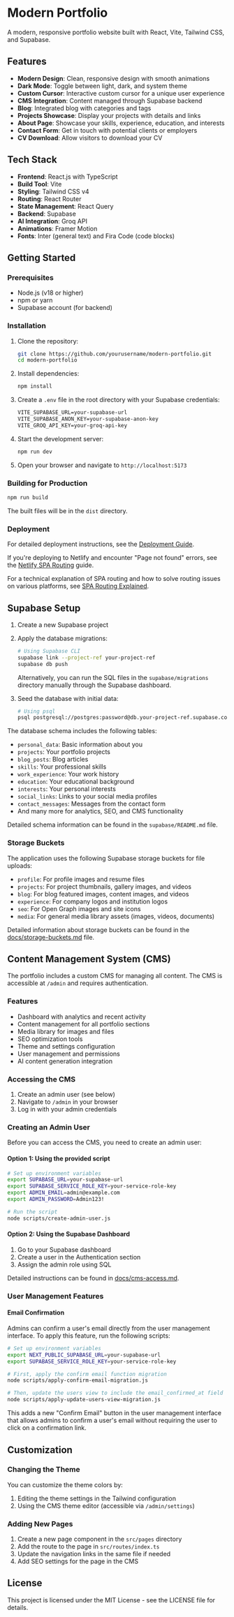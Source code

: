 # Modern Portfolio

A modern, responsive portfolio website built with React, Vite, Tailwind CSS, and Supabase.

## Features

- **Modern Design**: Clean, responsive design with smooth animations
- **Dark Mode**: Toggle between light, dark, and system theme
- **Custom Cursor**: Interactive custom cursor for a unique user experience
- **CMS Integration**: Content managed through Supabase backend
- **Blog**: Integrated blog with categories and tags
- **Projects Showcase**: Display your projects with details and links
- **About Page**: Showcase your skills, experience, education, and interests
- **Contact Form**: Get in touch with potential clients or employers
- **CV Download**: Allow visitors to download your CV

## Tech Stack

- **Frontend**: React.js with TypeScript
- **Build Tool**: Vite
- **Styling**: Tailwind CSS v4
- **Routing**: React Router
- **State Management**: React Query
- **Backend**: Supabase
- **AI Integration**: Groq API
- **Animations**: Framer Motion
- **Fonts**: Inter (general text) and Fira Code (code blocks)

## Getting Started

### Prerequisites

- Node.js (v18 or higher)
- npm or yarn
- Supabase account (for backend)

### Installation

1. Clone the repository:

   ```bash
   git clone https://github.com/yourusername/modern-portfolio.git
   cd modern-portfolio
   ```

2. Install dependencies:

   ```bash
   npm install
   ```

3. Create a `.env` file in the root directory with your Supabase credentials:

   ```markdown
   VITE_SUPABASE_URL=your-supabase-url
   VITE_SUPABASE_ANON_KEY=your-supabase-anon-key
   VITE_GROQ_API_KEY=your-groq-api-key
   ```

4. Start the development server:

   ```bash
   npm run dev
   ```

5. Open your browser and navigate to `http://localhost:5173`

### Building for Production

```bash
npm run build
```

The built files will be in the `dist` directory.

### Deployment

For detailed deployment instructions, see the [Deployment Guide](docs/deployment-guide.md).

If you're deploying to Netlify and encounter "Page not found" errors, see the [Netlify SPA Routing](docs/netlify-spa-routing.md) guide.

For a technical explanation of SPA routing and how to solve routing issues on various platforms, see [SPA Routing Explained](docs/spa-routing-explained.md).

## Supabase Setup

1. Create a new Supabase project
2. Apply the database migrations:

   ```bash
   # Using Supabase CLI
   supabase link --project-ref your-project-ref
   supabase db push
   ```

   Alternatively, you can run the SQL files in the `supabase/migrations` directory manually through the Supabase dashboard.

3. Seed the database with initial data:

   ```bash
   # Using psql
   psql postgresql://postgres:password@db.your-project-ref.supabase.co:5432/postgres -f supabase/seed.sql
   ```

The database schema includes the following tables:

- `personal_data`: Basic information about you
- `projects`: Your portfolio projects
- `blog_posts`: Blog articles
- `skills`: Your professional skills
- `work_experience`: Your work history
- `education`: Your educational background
- `interests`: Your personal interests
- `social_links`: Links to your social media profiles
- `contact_messages`: Messages from the contact form
- And many more for analytics, SEO, and CMS functionality

Detailed schema information can be found in the `supabase/README.md` file.

### Storage Buckets

The application uses the following Supabase storage buckets for file uploads:

- `profile`: For profile images and resume files
- `projects`: For project thumbnails, gallery images, and videos
- `blog`: For blog featured images, content images, and videos
- `experience`: For company logos and institution logos
- `seo`: For Open Graph images and site icons
- `media`: For general media library assets (images, videos, documents)

Detailed information about storage buckets can be found in the [docs/storage-buckets.md](docs/storage-buckets.md) file.

## Content Management System (CMS)

The portfolio includes a custom CMS for managing all content. The CMS is accessible at `/admin` and requires authentication.

### Features

- Dashboard with analytics and recent activity
- Content management for all portfolio sections
- Media library for images and files
- SEO optimization tools
- Theme and settings configuration
- User management and permissions
- AI content generation integration

### Accessing the CMS

1. Create an admin user (see below)
2. Navigate to `/admin` in your browser
3. Log in with your admin credentials

### Creating an Admin User

Before you can access the CMS, you need to create an admin user:

#### Option 1: Using the provided script

```bash
# Set up environment variables
export SUPABASE_URL=your-supabase-url
export SUPABASE_SERVICE_ROLE_KEY=your-service-role-key
export ADMIN_EMAIL=admin@example.com
export ADMIN_PASSWORD=Admin123!

# Run the script
node scripts/create-admin-user.js
```

#### Option 2: Using the Supabase Dashboard

1. Go to your Supabase dashboard
2. Create a user in the Authentication section
3. Assign the admin role using SQL

Detailed instructions can be found in [docs/cms-access.md](docs/cms-access.md).

### User Management Features

#### Email Confirmation

Admins can confirm a user's email directly from the user management interface. To apply this feature, run the following scripts:

```bash
# Set up environment variables
export NEXT_PUBLIC_SUPABASE_URL=your-supabase-url
export SUPABASE_SERVICE_ROLE_KEY=your-service-role-key

# First, apply the confirm email function migration
node scripts/apply-confirm-email-migration.js

# Then, update the users view to include the email_confirmed_at field
node scripts/apply-update-users-view-migration.js
```

This adds a new "Confirm Email" button in the user management interface that allows admins to confirm a user's email without requiring the user to click on a confirmation link.

## Customization

### Changing the Theme

You can customize the theme colors by:

1. Editing the theme settings in the Tailwind configuration
2. Using the CMS theme editor (accessible via `/admin/settings`)

### Adding New Pages

1. Create a new page component in the `src/pages` directory
2. Add the route to the page in `src/routes/index.ts`
3. Update the navigation links in the same file if needed
4. Add SEO settings for the page in the CMS

## License

This project is licensed under the MIT License - see the LICENSE file for details.
